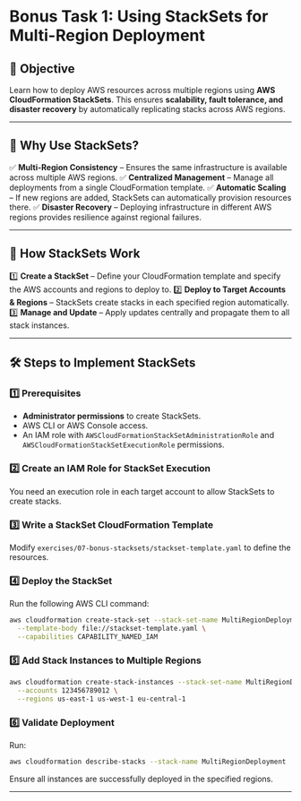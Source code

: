 # **Bonus Task 1: Using StackSets for Multi-Region Deployment**

## **📌 Objective**
Learn how to deploy AWS resources across multiple regions using **AWS CloudFormation StackSets**. This ensures **scalability, fault tolerance, and disaster recovery** by automatically replicating stacks across AWS regions.

---

## **🔹 Why Use StackSets?**
✅ **Multi-Region Consistency** – Ensures the same infrastructure is available across multiple AWS regions.
✅ **Centralized Management** – Manage all deployments from a single CloudFormation template.
✅ **Automatic Scaling** – If new regions are added, StackSets can automatically provision resources there.
✅ **Disaster Recovery** – Deploying infrastructure in different AWS regions provides resilience against regional failures.

---

## **🔹 How StackSets Work**
1️⃣ **Create a StackSet** – Define your CloudFormation template and specify the AWS accounts and regions to deploy to.
2️⃣ **Deploy to Target Accounts & Regions** – StackSets create stacks in each specified region automatically.
3️⃣ **Manage and Update** – Apply updates centrally and propagate them to all stack instances.

---

## **🛠 Steps to Implement StackSets**
### **1️⃣ Prerequisites**
- **Administrator permissions** to create StackSets.
- AWS CLI or AWS Console access.
- An IAM role with `AWSCloudFormationStackSetAdministrationRole` and `AWSCloudFormationStackSetExecutionRole` permissions.

### **2️⃣ Create an IAM Role for StackSet Execution**
You need an execution role in each target account to allow StackSets to create stacks.

### **3️⃣ Write a StackSet CloudFormation Template**
Modify `exercises/07-bonus-stacksets/stackset-template.yaml` to define the resources.

### **4️⃣ Deploy the StackSet**
Run the following AWS CLI command:
```sh
aws cloudformation create-stack-set --stack-set-name MultiRegionDeployment \
  --template-body file://stackset-template.yaml \
  --capabilities CAPABILITY_NAMED_IAM
```

### **5️⃣ Add Stack Instances to Multiple Regions**
```sh
aws cloudformation create-stack-instances --stack-set-name MultiRegionDeployment \
  --accounts 123456789012 \
  --regions us-east-1 us-west-1 eu-central-1
```

### **6️⃣ Validate Deployment**
Run:
```sh
aws cloudformation describe-stacks --stack-name MultiRegionDeployment
```
Ensure all instances are successfully deployed in the specified regions.

---